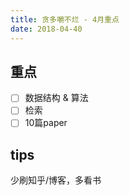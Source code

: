 ```yaml
---
title: 贪多嚼不烂 - 4月重点
date: 2018-04-40
---
```



## 重点

- [ ] 数据结构 & 算法
- [ ] 检索
- [ ] 10篇paper

## tips

少刷知乎/博客，多看书


<!--
paper

-->
